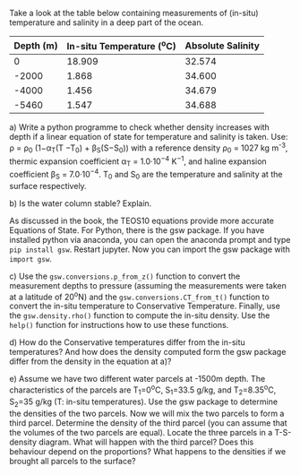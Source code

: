 Take a look at the table below containing measurements of (in-situ) temperature and salinity in a deep part of the ocean. 

| Depth (m) | In-situ Temperature (<sup>o</sup>C) | Absolute Salinity |
| --------- | ------------------------ | ----------------- |
|         0 |                   18.909 |            32.574 |
|     -2000 |                    1.868 |            34.600 |
|     -4000 |                    1.456 |            34.679 |
|     -5460 |                    1.547 |            34.688 |

a) Write a python programme to check whether density increases with depth if a linear equation of state for temperature and salinity is taken. Use: 
ρ = ρ<sub>0</sub> (1−α<sub>T</sub>(T −T<sub>0</sub>) + β<sub>S</sub>(S−S<sub>0</sub>)) 
with a reference density ρ<sub>0</sub> = 1027 kg m<sup>-3</sup>, thermic expansion coefficient α<sub>T</sub> = 1.0·10<sup>−4</sup> K<sup>−1</sup>, and haline expansion coefficient β<sub>S</sub> = 7.0·10<sup>−4</sup>. T<sub>0</sub> and S<sub>0</sub> are the temperature and salinity at the surface respectively. 

b) Is the water column stable? Explain. 

As discussed in the book, the TEOS10 equations provide more accurate Equations of State. For Python, there is the gsw package. If you have installed python via anaconda, you can open the anaconda prompt and type `pip install gsw`. Restart jupyter.
Now you can import the gsw package with `import gsw`.

c) Use the `gsw.conversions.p_from_z()` function to convert the measurement depths to pressure (assuming the measurements were taken at a latitude of 20<sup>o</sup>N) and the `gsw.conversions.CT_from_t()` function to convert the in-situ temperature to Conservative Temperature. Finally, use the `gsw.density.rho()` function to compute the in-situ density. Use the `help()` function for instructions how to use these functions.

d) How do the Conservative temperatures differ from the in-situ temperatures? And how does the density computed form the gsw package differ from the density in the equation at a)?

e) Assume we have two different water parcels at -1500m depth. The characteristics of the parcels are T<sub>1</sub>=0<sup>o</sup>C, S<sub>1</sub>=33.5 g/kg, and T<sub>2</sub>=8.35<sup>o</sup>C, S<sub>2</sub>=35 g/kg (T: in-situ temperatures). Use the gsw package to determine the densities of the two parcels.
Now we will mix the two parcels to form a third parcel. Determine the density of the third parcel (you can assume that the volumes of the two parcels are equal). Locate the three parcels in a T-S-density diagram. What will happen with the third parcel? Does this behaviour depend on the proportions? What happens to the densities if we brought all parcels to the surface?
